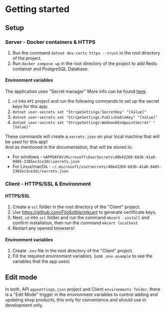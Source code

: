 # Getting started

## Setup

### Server - Docker containers & HTTPS

1. Run the command `dotnet dev-certs https --trust` in the root directory of the project.
2. Run `docker compose up` in the root directory of the project to add Redis container and PostgreSQL Database.

#### Environment variables

The application uses "Secret manager" More info can be found [here](https://learn.microsoft.com/en-us/aspnet/core/security/app-secrets)

1. `cd` into `API` project and run the following commands to set up the secret keys for this app:
2. `dotnet user-secrets set "StripeSettings:SecretKey" "[Value]"`
3. `dotnet user-secrets set "StripeSettings:PublishableKey" "[Value]"`
4. `dotnet user-secrets set "StripeSettings:WebhookEndpointSecret" "[Value]"`

These commands will create a `secrets.json` on your local machine that will be used for this app!  
And as mentioned in the documentation, that will be stored in:

- For windows - `%APPDATA%\Microsoft\UserSecrets\40b43269-683b-41a0-9485-2385ec3ce3dc\secrets.json`
- For Linux/macOs - `~/.microsoft/usersecrets/40b43269-683b-41a0-9485-2385ec3ce3dc/secrets.json`

### Client - HTTPS/SSL & Environment

#### HTTPS/SSL

1. Create a `ssl` folder in the root directory of the "Client" project.
2. Use https://github.com/FiloSottile/mkcert to generate certificate keys.
3. Next, `cd` into `ssl` folder and run the command `mkcert -install` and confirm installation, then run the command `mkcert localhost`
4. Restart any opened browsers!

#### Environment variables

1. Create `.env` file in the root directory of the "Client" project.
2. Fill the required environment variables. (use `.env.example` to see the variables that the app uses)

## Edit mode

In both, API `appsettings.json` project and Client `environments folder`, there is a "Edit Mode" trigger in the environment variables to control adding and updating shop products, this only for convenience and should use in development only.
